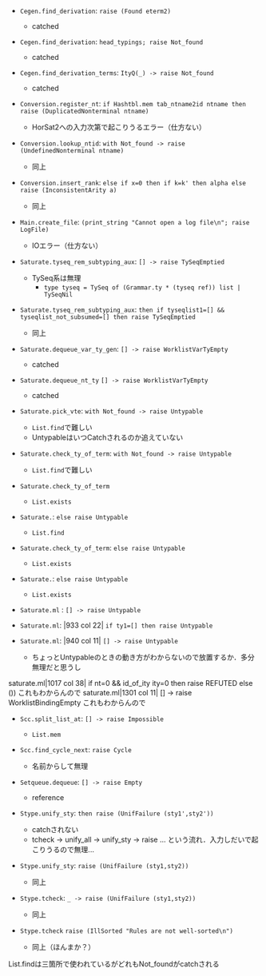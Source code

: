 
+ `Cegen.find_derivation`: `raise (Found eterm2)`

    + catched

+ `Cegen.find_derivation`: `head_typings; raise Not_found`

    + catched

+ `Cegen.find_derivation_terms`: `ItyQ(_) -> raise Not_found`

    + catched

+ `Conversion.register_nt`: `if Hashtbl.mem tab_ntname2id ntname then raise (DuplicatedNonterminal ntname)`

    + HorSat2への入力次第で起こりうるエラー（仕方ない）

+ `Conversion.lookup_ntid`: `with Not_found -> raise (UndefinedNonterminal ntname)`

    + 同上

+ `Conversion.insert_rank`: `else if x=0 then if k=k' then alpha else raise (InconsistentArity a)`

    + 同上

+ `Main.create_file`: `(print_string "Cannot open a log file\n"; raise LogFile)`

    + IOエラー（仕方ない）

+ `Saturate.tyseq_rem_subtyping_aux`: `[] -> raise TySeqEmptied`

    + TySeq系は無理
        + `type tyseq = TySeq of (Grammar.ty * (tyseq ref)) list | TySeqNil`

+ `Saturate.tyseq_rem_subtyping_aux`: `then if tyseqlist1=[] && tyseqlist_not_subsumed=[] then raise TySeqEmptied`

    + 同上

+ `Saturate.dequeue_var_ty_gen`: `[] -> raise WorklistVarTyEmpty`

    + catched

+ `Saturate.dequeue_nt_ty` `[] -> raise WorklistVarTyEmpty`

    + catched

+ `Saturate.pick_vte`: `with Not_found -> raise Untypable`

    + `List.find`で難しい
    + UntypableはいつCatchされるのか追えていない

+ `Saturate.check_ty_of_term`: `with Not_found -> raise Untypable`

    + `List.find`で難しい

+ `Saturate.check_ty_of_term`

    + `List.exists`

+ `Saturate.`: `else raise Untypable`

    + `List.find`

+ `Saturate.check_ty_of_term`: `else raise Untypable`

    + `List.exists`


+ `Saturate.`: `else raise Untypable`

    + `List.exists`

+ `Saturate.ml` : `[] -> raise Untypable`

+ `Saturate.ml`: |933 col 22| `if ty1=[] then raise Untypable`

+ `Saturate.ml`: |940 col 11| `[] -> raise Untypable`

    + ちょっとUntypableのときの動き方がわからないので放置するか．多分無理だと思うし

saturate.ml|1017 col 38| if nt=0 && id_of_ity ity=0 then raise REFUTED else ())
  これもわからんので
saturate.ml|1301 col 11| [] -> raise WorklistBindingEmpty
  これもわからんので

+ `Scc.split_list_at`: `[] -> raise Impossible`

    + `List.mem`

+ `Scc.find_cycle_next`: `raise Cycle`

    + 名前からして無理

+ `Setqueue.dequeue`: `[] -> raise Empty`

    + reference

+ `Stype.unify_sty`: `then raise (UnifFailure (sty1',sty2'))`

    + catchされない
    + tcheck -> unify_all -> unify_sty -> raise ...
      という流れ．入力しだいで起こりうるので無理...

+ `Stype.unify_sty`: `raise (UnifFailure (sty1,sty2))`

    + 同上

+ `Stype.tcheck`: `_ -> raise (UnifFailure (sty1,sty2))`

    + 同上

+ `Stype.tcheck` `raise (IllSorted "Rules are not well-sorted\n")`

    + 同上（ほんまか？）

List.findは三箇所で使われているがどれもNot_foundがcatchされる
